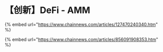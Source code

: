# 【创新】DeFi - AMM

{% embed url="https://www.chainnews.com/articles/127470240340.htm" %}

{% embed url="https://www.chainnews.com/articles/856091908353.htm" %}

  





